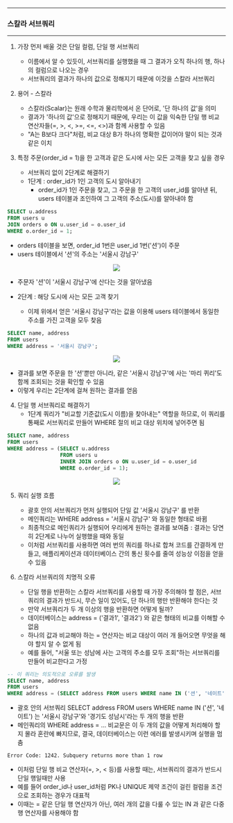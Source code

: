 -----
### 스칼라 서브쿼리
-----
1. 가장 먼저 배울 것은 단일 컬럼, 단일 행 서브쿼리
   - 이름에서 알 수 있듯이, 서브쿼리를 실행했을 때 그 결과가 오직 하나의 행, 하나의 컬럼으로 나오는 경우
   - 서브쿼리의 결과가 하나의 값으로 정해지기 때문에 이것을 스칼라 서브쿼리

2. 용어 - 스칼라
   - 스칼라(Scalar)는 원래 수학과 물리학에서 온 단어로, '단 하나의 값'을 의미
   - 결과가 '하나의 값'으로 정해지기 때문에, 우리는 이 값을 익숙한 단일 행 비교 연산자들(=, >, <, >=, <=, <>)과 함께 사용할 수 있음
   - "A는 B보다 크다"처럼, 비교 대상 B가 하나의 명확한 값이어야 말이 되는 것과 같은 이치

3. 특정 주문(order_id = 1)을 한 고객과 같은 도시에 사는 모든 고객을 찾고 싶을 경우
   - 서브쿼리 없이 2단계로 해결하기
   - 1단계 : order_id가 1인 고객의 도시 알아내기
      + order_id가 1인 주문을 찾고, 그 주문을 한 고객의 user_id를 알아낸 뒤, users 테이블과 조인하여 그 고객의 주소(도시)를 알아내야 함
```sql
SELECT u.address
FROM users u
JOIN orders o ON u.user_id = o.user_id
WHERE o.order_id = 1;
```
   - orders 테이블을 보면, order_id 1번은 user_id 1번('션')이 주문
   - users 테이블에서 '션'의 주소는 '서울시 강남구'
<div align="center">
<img src="https://github.com/user-attachments/assets/dfa9588e-4133-4e31-8f3e-164e06567bec">
</div>

   - 주문자 '션'이 '서울시 강남구'에 산다는 것을 알아냈음

   - 2단계 : 해당 도시에 사는 모든 고객 찾기
     + 이제 위에서 얻은 '서울시 강남구'라는 값을 이용해 users 테이블에서 동일한 주소를 가진 고객을 모두 찾음
```sql
SELECT name, address
FROM users
WHERE address = '서울시 강남구';
```
<div align="center">
<img src="https://github.com/user-attachments/assets/ffd2753a-ebe4-4148-b112-44347c396f97">
</div>

   - 결과를 보면 주문을 한 '션'뿐만 아니라, 같은 '서울시 강남구'에 사는 '마리 퀴리'도 함께 조회되는 것을 확인할 수 있음
   - 이렇게 우리는 2단계에 걸쳐 원하는 결과를 얻음

4. 단일 행 서브쿼리로 해결하기
   - 1단계 쿼리가 "비교할 기준값(도시 이름)을 찾아내는" 역할을 하므로, 이 쿼리를 통째로 서브쿼리로 만들어 WHERE 절의 비교 대상 위치에 넣어주면 됨
```sql
SELECT name, address
FROM users
WHERE address = (SELECT u.address
                 FROM users u
                 INNER JOIN orders o ON u.user_id = o.user_id
                 WHERE o.order_id = 1);
```
<div align="center">
<img src="https://github.com/user-attachments/assets/2676f6e3-1858-4f41-abaa-51afc6853539">
</div>

5. 쿼리 실행 흐름
   - 괄호 안의 서브쿼리가 먼저 실행되어 단일 값 '서울시 강남구' 를 반환
   - 메인쿼리는 WHERE address = '서울시 강남구' 와 동일한 형태로 바뀜
   - 최종적으로 메인쿼리가 실행되어 우리에게 원하는 결과를 보여줌 :  결과는 당연히 2단계로 나누어 실행했을 때와 동일
   - 이처럼 서브쿼리를 사용하면 여러 번의 쿼리를 하나로 합쳐 코드를 간결하게 만들고, 애플리케이션과 데이터베이스 간의 통신 횟수를 줄여 성능상 이점을 얻을 수 있음

6. 스칼라 서브쿼리의 치명적 오류
   - 단일 행을 반환하는 스칼라 서브쿼리를 사용할 때 가장 주의해야 할 점은, 서브쿼리의 결과가 반드시, 무슨 일이 있어도, 단 하나의 행만 반환해야 한다는 것
   - 만약 서브쿼리가 두 개 이상의 행을 반환하면 어떻게 될까?
    + 데이터베이스는 address = ('결과1', '결과2') 와 같은 형태의 비교를 이해할 수 없음
    + 하나의 값과 비교해야 하는 = 연산자는 비교 대상이 여러 개 들어오면 무엇을 해야 할지 알 수 없게 됨
   - 예를 들어, "서울 또는 성남에 사는 고객의 주소를 모두 조회"하는 서브쿼리를 만들어 비교한다고 가정
```sql
-- 이 쿼리는 의도적으로 오류를 발생
SELECT name, address
FROM users
WHERE address = (SELECT address FROM users WHERE name IN ('션', '네이트'));
```
   - 괄호 안의 서브쿼리 SELECT address FROM users WHERE name IN ('션', '네이트') 는 '서울시 강남구'와 '경기도 성남시'라는 두 개의 행을 반환
   - 메인쿼리의 WHERE address = ... 비교문은 이 두 개의 값을 어떻게 처리해야 할지 몰라 혼란에 빠지므로, 결국, 데이터베이스는 이런 에러를 발생시키며 실행을 멈춤
```
Error Code: 1242. Subquery returns more than 1 row
```

   - 이처럼 단일 행 비교 연산자(=, >, < 등)를 사용할 때는, 서브쿼리의 결과가 반드시 단일 행일때만 사용
   - 예를 들어 order_id나 user_id처럼 PK나 UNIQUE 제약 조건이 걸린 컬럼을 조건으로 조회하는 경우가 대표적
   - 이때는 = 같은 단일 행 연산자가 아닌, 여러 개의 값을 다룰 수 있는 IN 과 같은 다중 행 연산자를 사용해야 함
